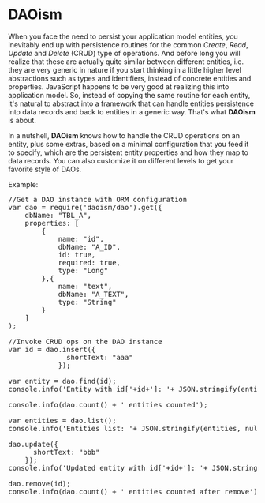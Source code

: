 # DAOism
When you face the need to persist your application model entities, you inevitably end up with persistence routines for the common _Create_, _Read_, _Update_ and _Delete_ (CRUD) type of operations. And before long you will realize that these are actually quite similar between different entities, i.e. they are very generic in nature if you start thinking in a little higher level abstractions such as types and identifiers, instead of concrete entities and properties. JavaScript happens to be very good at realizing this into application model. So, instead of copying the same routine for each entity, it's natural to abstract into a framework that can handle entities persistence into data records and back to entities in a generic way. That's what **DAOism** is about.

In a nutshell, **DAOism** knows how to handle the CRUD operations on an entity, plus some extras, based on a minimal configuration that you feed it to specify, which are the persistent entity properties and how they map to data records. You can also customize it on different levels to get your favorite style of DAOs. 

Example: 
<pre>
//Get a DAO instance with ORM configuration
var dao = require('daoism/dao').get({
	dbName: "TBL_A",
	properties: [
		{
			name: "id",
			dbName: "A_ID",
			id: true,
			required: true,
			type: "Long"
		},{
			name: "text",
			dbName: "A_TEXT",
			type: "String"
		}
	]
);

//Invoke CRUD ops on the DAO instance
var id = dao.insert({
              shortText: "aaa"
            });

var entity = dao.find(id);
console.info('Entity with id['+id+']: '+ JSON.stringify(entity, null,2));

console.info(dao.count() + ' entities counted');

var entities = dao.list();
console.info('Entities list: '+ JSON.stringify(entities, null,2));

dao.update({
      shortText: "bbb"
    });
console.info('Updated entity with id['+id+']: '+ JSON.stringify(dao.find(id), null,2));

dao.remove(id);
console.info(dao.count() + ' entities counted after remove');
</pre>
